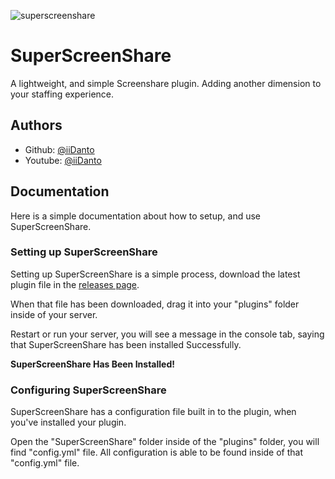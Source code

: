 ![superscreenshare](https://github.com/user-attachments/assets/20f0db4d-192d-4233-852f-ba5b2f90232f)

# SuperScreenShare 

A lightweight, and simple Screenshare plugin. Adding another dimension to your staffing experience.


## Authors

- Github: [@iiDanto](https://www.github.com/iiDanto)
- Youtube: [@iiDanto](https://www.youtube.com/@iidanto)


## Documentation
Here is a simple documentation about how to setup, and use SuperScreenShare.

### Setting up SuperScreenShare

Setting up SuperScreenShare is a simple process, download the latest plugin file in the [releases page](https://github.com/iiDanto/SuperScreenShare/releases/new).

When that file has been downloaded, drag it into your "plugins" folder inside of your server.

Restart or run your server, you will see a message in the console tab, saying that SuperScreenShare has been installed Successfully.

**SuperScreenShare Has Been Installed!**

### Configuring SuperScreenShare

SuperScreenShare has a configuration file built in to the plugin, when you've installed your plugin.

Open the "SuperScreenShare" folder inside of the "plugins" folder, you will find "config.yml" file. All configuration is able to be found inside of that "config.yml" file.


